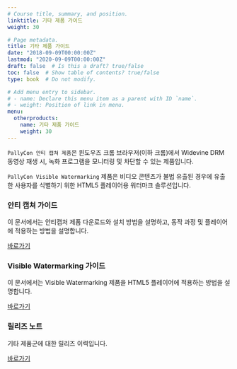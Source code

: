 ```yaml
---
# Course title, summary, and position.
linktitle: 기타 제품 가이드
weight: 30

# Page metadata.
title: 기타 제품 가이드
date: "2018-09-09T00:00:00Z"
lastmod: "2020-09-09T00:00:00Z"
draft: false  # Is this a draft? true/false
toc: false  # Show table of contents? true/false
type: book  # Do not modify.

# Add menu entry to sidebar.
# - name: Declare this menu item as a parent with ID `name`.
# - weight: Position of link in menu.
menu:
  otherproducts:
    name: 기타 제품 가이드
    weight: 30
---
```


`PallyCon 안티 캡쳐 제품`은 윈도우즈 크롬 브라우저(이하 크롬)에서 Widevine DRM 동영상 재생 시, 녹화 프로그램을 모니터링 및 차단할 수 있는 제품입니다.

`PallyCon Visible Watermarking` 제품은 비디오 콘텐츠가 불법 유출된 경우에 유출한 사용자를 식별하기 위한 HTML5 플레이어용 워터마크 솔루션입니다.

<div class="row">
  <div class="col-sm-6">
    <div class="card">
      <div class="card-body">
        <h3 class="card-title">안티 캡쳐 가이드</h3>
        <p class="card-text">이 문서에서는 안티캡처 제품 다운로드와 설치 방법을 설명하고, 동작 과정 및 플레이어에 적용하는 방법을 설명합니다.</p>
        <a href="./anticapture-guide" class="btn btn-primary">바로가기</a>
      </div>
    </div>
  </div>
  <div class="col-sm-6">
    <div class="card">
      <div class="card-body">
        <h3 class="card-title">Visible Watermarking 가이드</h3>
        <p class="card-text">이 문서에서는 Visible Watermarking 제품을 HTML5 플레이어에 적용하는 방법을 설명합니다.</p>
        <a href="./visible-watermarking-guide" class="btn btn-primary">바로가기</a>
      </div>
    </div>
  </div>
  <div class="col-sm-6">
    <div class="card">
      <div class="card-body">
        <h3 class="card-title">릴리즈 노트</h3>
        <p class="card-text">기타 제품군에 대한 릴리즈 이력입니다.</p>
        <a href="./other-release-notes" class="btn btn-primary">바로가기</a>
      </div>
    </div>
  </div>
</div>
